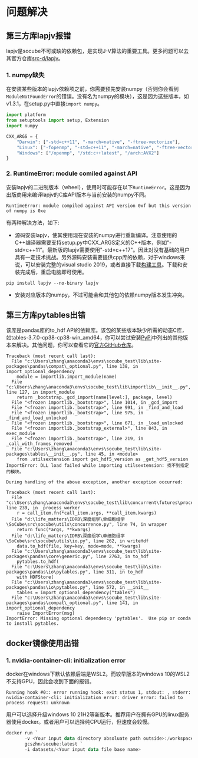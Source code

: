 # 问题解决
## 第三方库lapjv报错
lapjv是socube不可或缺的依赖包，是实现J-V算法的重要工具。更多问题可以去其官方仓库[src-d/lapjv](https://github.com/src-d/lapjv)。
### 1. numpy缺失

在安装某些版本的lapjv依赖项之前，你需要预先安装numpy（否则你会看到`ModuleNotFoundError`的错误。没有名为numpy的模块），这是因为这些版本，如v1.3.1，在setup.py中直接`import numpy`。

```python
import platform
from setuptools import setup, Extension
import numpy

CXX_ARGS = {
    "Darwin": ["-std=c++11", "-march=native", "-ftree-vectorize"],
    "Linux": ["-fopenmp", "-std=c++11", "-march=native", "-ftree-vectorize"],
    "Windows": ["/openmp", "/std:c++latest", "/arch:AVX2"]
}
```
### 2. RuntimeError: module comiled against API
安装lapjv的二进制版本（wheel），使用时可能存在以下`RuntimeError`。这是因为出版商用来编译lapjv的C库API版本与当前安装的numpy不同。
```
RuntimeError: module compiled against API version 0xf but this version of numpy is 0xe
```
有两种解决方法，如下:
- 源码安装lapjv，使其使用现在安装的numpy进行重新编译。注意使用的C++编译器需要支持setup.py中CXX_ARGS定义的C++版本，例如“-std=c++11”。最新版的lapjv需要使用"-std=c++17"。因此对没有基础的用户具有一定技术挑战。另外源码安装需要提供cpp库的依赖，对于windows来说，可以安装完整的visual studio 2019，或者直接下载[构建工具](https://visualstudio.microsoft.com/visual-cpp-build-tools/)。下载和安装完成后，重启电脑即可使用。
```
pip install lapjv --no-binary lapjv
```
- 安装对应版本的numpy，不过可能会和其他包的依赖numpy版本发生冲突。

## 第三方库pytables出错
该库是pandas库的to_hdf API的依赖库。该包的某些版本缺少所需的动态C库，如tables-3.7.0-cp38-cp38-win_amd64，你可以尝试安装[PyPi](https://pypi.org/project/tables/)中列出的其他版本来解决。其他问题，你可以查看它的[官方GitHub仓库](https://github.com/PyTables/PyTables)。
```
Traceback (most recent call last):
  File "c:\Users\zhang\anaconda3\envs\socube_test\lib\site-packages\pandas\compat\_optional.py", line 138, in import_optional_dependency
    module = importlib.import_module(name)
  File "c:\Users\zhang\anaconda3\envs\socube_test\lib\importlib\__init__.py", line 127, in import_module
    return _bootstrap._gcd_import(name[level:], package, level)
  File "<frozen importlib._bootstrap>", line 1014, in _gcd_import
  File "<frozen importlib._bootstrap>", line 991, in _find_and_load
  File "<frozen importlib._bootstrap>", line 975, in _find_and_load_unlocked
  File "<frozen importlib._bootstrap>", line 671, in _load_unlocked
  File "<frozen importlib._bootstrap_external>", line 843, in exec_module
  File "<frozen importlib._bootstrap>", line 219, in _call_with_frames_removed
  File "c:\Users\zhang\anaconda3\envs\socube_test\lib\site-packages\tables\__init__.py", line 45, in <module>
    from .utilsextension import get_hdf5_version as _get_hdf5_version
ImportError: DLL load failed while importing utilsextension: 找不到指定的模块。

During handling of the above exception, another exception occurred:

Traceback (most recent call last):
  File "c:\Users\zhang\anaconda3\envs\socube_test\lib\concurrent\futures\process.py", line 239, in _process_worker
    r = call_item.fn(*call_item.args, **call_item.kwargs)
  File "d:\life_matters\IDRB\深度组学\单细胞组学\SoCube\src\socube\utils\concurrence.py", line 74, in wrapper
    return func(*args, **kwargs)
  File "d:\life_matters\IDRB\深度组学\单细胞组学\SoCube\src\socube\utils\io.py", line 262, in writeHdf
    data.to_hdf(file, key=key, mode=mode, **kwargs)
  File "c:\Users\zhang\anaconda3\envs\socube_test\lib\site-packages\pandas\core\generic.py", line 2763, in to_hdf
    pytables.to_hdf(
  File "c:\Users\zhang\anaconda3\envs\socube_test\lib\site-packages\pandas\io\pytables.py", line 311, in to_hdf
    with HDFStore(
  File "c:\Users\zhang\anaconda3\envs\socube_test\lib\site-packages\pandas\io\pytables.py", line 572, in __init__
    tables = import_optional_dependency("tables")
  File "c:\Users\zhang\anaconda3\envs\socube_test\lib\site-packages\pandas\compat\_optional.py", line 141, in import_optional_dependency
    raise ImportError(msg)
ImportError: Missing optional dependency 'pytables'.  Use pip or conda to install pytables.
```

## docker镜像使用出错
### 1. nvidia-container-cli: initialization error
 docker在windows下默认依赖后端是WSL2。而较早版本的windows 10的WSL2不支持GPU，因此会收到下面的报错。
 ```
Running hook #0:: error running hook: exit status 1, stdout: , stderr: nvidia-container-cli: initialization error: driver error: failed to process request: unknown
 ```
 用户可以选择升级windows 10 21H2等新版本。推荐用户在拥有GPU的linux服务器使用docker。或者用户可以选择纯CPU运行，但速度会较慢。
 ```powershell
docker run `
        -v <Your input data directory absoluate path outside>:/workspace/datasets `
        gcszhn/socube:latest `
        -i datasets/<Your input data file base name>
 ```